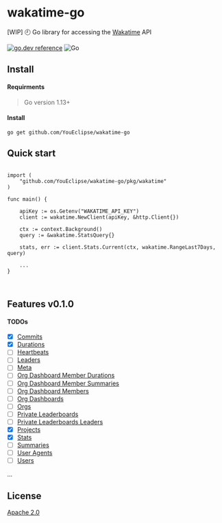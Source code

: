 # wakatime-go

[WIP] 🕘 Go library for accessing the [Wakatime](https://wakatime.com/developers#introduction) API

[![go.dev reference](https://img.shields.io/badge/go.dev-reference-007d9c?logo=go&logoColor=white&style=flat-square)](https://pkg.go.dev/github.com/YouEclipse/wakatime-go/pkg) ![Go](https://github.com/YouEclipse/wakatime-go/workflows/Go/badge.svg)

## Install

#### Requirments

> Go version 1.13+

#### Install

```
go get github.com/YouEclipse/wakatime-go
```

## Quick start

```golang

import (
	"github.com/YouEclipse/wakatime-go/pkg/wakatime"
)

func main() {

	apiKey := os.Getenv("WAKATIME_API_KEY")
	client := wakatime.NewClient(apiKey, &http.Client{})

	ctx := context.Background()
	query := &wakatime.StatsQuery{}

	stats, err := client.Stats.Current(ctx, wakatime.RangeLast7Days, query)

    ...
}



```

## Features v0.1.0

#### TODOs

- [x] [Commits](https://wakatime.com/developers#commits)
- [x] [Durations](https://wakatime.com/developers#durations)
- [ ] [Heartbeats](https://wakatime.com/developers#heartbeats)
- [ ] [Leaders](https://wakatime.com/developers#leaders)
- [ ] [Meta](https://wakatime.com/developers#meta)
- [ ] [Org Dashboard Member Durations](https://wakatime.com/developers#org_dashboard_member_durations)
- [ ] [Org Dashboard Member Summaries](https://wakatime.com/developers#org_dashboard_member_summaries)
- [ ] [Org Dashboard Members](https://wakatime.com/developers#org_dashboard_members)
- [ ] [Org Dashboards](https://wakatime.com/developers#org_dashboards)
- [ ] [Orgs](https://wakatime.com/developers#orgs)
- [ ] [Private Leaderboards](https://wakatime.com/developers#private_leaderboards)
- [ ] [Private Leaderboards Leaders](https://wakatime.com/developers#private_leaderboards_leaders)
- [x] [Projects](https://wakatime.com/developers#projects)
- [x] [Stats](https://wakatime.com/developers#stats)
- [ ] [Summaries](https://wakatime.com/developers#summaries)
- [ ] [User Agents](https://wakatime.com/developers#user_agents)
- [ ] [Users](https://wakatime.com/developers#users)

...

## License

[Apache 2.0](./LICENSE)
